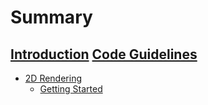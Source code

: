 # Summary

[Introduction](./introduction.md)
[Code Guidelines](./code-guidelines.md)
---
- [2D Rendering]()
    - [Getting Started](./2d-rendering/getting-started.md)
